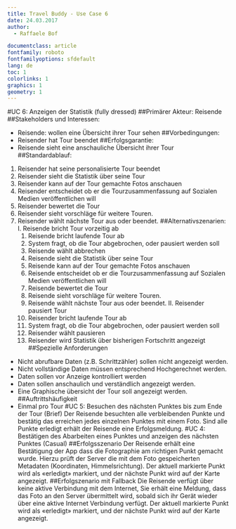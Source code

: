 ```yaml
---
title: Travel Buddy - Use Case 6
date: 24.03.2017
author:
  - Raffaele Bof

documentclass: article
fontfamily: roboto
fontfamilyoptions: sfdefault
lang: de
toc: 1
colorlinks: 1
graphics: 1
geometry: 1
---
```

#UC 6: Anzeigen der Statistik (fully dressed)
##Primärer Akteur:
Reisende
##Stakeholders und Interessen:
 - Reisende: wollen eine Übersicht ihrer Tour sehen
##Vorbedingungen:
 - Reisender hat Tour beendet
##Erfolgsgarantie:
 - Reisende sieht eine anschauliche Übersicht ihrer Tour
##Standardablauf:
 1. Reisender hat seine personalisierte Tour beendet
 2. Reisender sieht die Statistik über seine Tour
 3. Reisender kann auf der Tour gemachte Fotos anschauen
 4. Reisender entscheidet ob er die Tourzusammenfassung auf Sozialen Medien veröffentlichen will
 5. Reisender bewertet die Tour
 6. Reisender sieht vorschläge für weitere Touren.
 7. Reisender wählt nächste Tour aus oder beendet.
##Alternativszenarien:
 I. Reisende bricht Tour vorzeitig ab
    1. Reisende bricht laufende Tour ab
    2. System fragt, ob die Tour abgebrochen, oder pausiert werden soll
    3. Reisende wählt abbrechen
    4. Reisende sieht die Statistik über seine Tour
    5. Reisende kann auf der Tour gemachte Fotos anschauen
    6. Reisende entscheidet ob er die Tourzusammenfassung auf Sozialen Medien veröffentlichen will
    7. Reisende bewertet die Tour
    8. Reisende sieht vorschläge für weitere Touren.
    9. Reisende wählt nächste Tour aus oder beendet.
 II.	Reisender pausiert Tour
    1. Reisender bricht laufende Tour ab
    2. System fragt, ob die Tour abgebrochen, oder pausiert werden soll
    3. Reisender wählt pausieren
    4. Reisender wird Statistik über bisherigen Fortschritt angezeigt
##Spezielle Anforderungen
 - Nicht abrufbare Daten (z.B. Schrittzähler) sollen nicht angezeigt werden.
 - Nicht vollständige Daten müssen entsprechend Hochgerechnet werden.
 - Daten sollen vor Anzeige kontrolliert werden
 - Daten sollen anschaulich und verständlich angezeigt werden.
 - Eine Graphische übersicht der Tour soll angezeigt werden.
##Auftrittshäufigkeit
 - Einmal pro Tour
#UC 5: Besuchen des nächsten Punktes bis zum Ende der Tour (Brief)
Der Reisende besuchten alle verbleibenden Punkte und bestätig das erreichen jedes einzelnen Punktes mit einem Foto. Sind alle Punkte erledigt erhält der Reisende eine Erfolgsmeldung.
#UC 4: Bestätigen des Abarbeiten eines Punktes und anzeigen des nächsten Punktes (Casual)
##Erfolgsszenario
Der Reisende erhält eine Bestätigung der App dass die Fotographie am richtigen Punkt gemacht wurde. Hierzu prüft der Server die mit dem Foto gespeicherten Metadaten (Koordinaten, Himmelsrichtung). Der aktuell markierte Punkt wird als «erledigt» markiert, und der nächste Punkt wird auf der Karte angezeigt.
##Erfolgszenario mit Fallback
Die Reisende verfügt über keine aktive Verbindung mit dem Internet, Sie erhält eine Meldung, dass das Foto an den Server übermittelt wird, sobald sich ihr Gerät wieder über eine aktive Internet Verbindung verfügt. Der aktuell markierte Punkt wird als «erledigt» markiert, und der nächste Punkt wird auf der Karte angezeigt.
